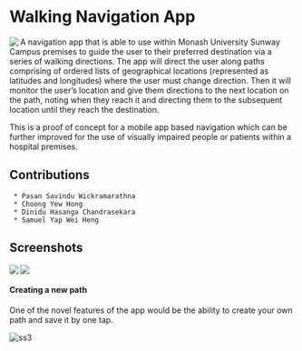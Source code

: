 # Walking Navigation App

[<img src="https://user-images.githubusercontent.com/75357109/145866810-8641a682-9b80-41f5-a282-700789a61538.png" align="left">](https://user-images.githubusercontent.com/75357109/145866810-8641a682-9b80-41f5-a282-700789a61538.png)

A navigation app that is able to use within Monash University Sunway Campus premises to guide the user to their preferred destination via a series of walking directions. The app will direct the user along paths comprising of ordered lists of geographical locations (represented as latitudes and longitudes) where the user must change direction. Then it will monitor the user’s location and give them directions to the next location on the path, noting when they reach it and directing them to the subsequent location until they reach the destination.

This is a proof of concept for a mobile app based navigation which can be further improved for the use of visually impaired people or patients within a hospital premises.

## Contributions
     * Pasan Savindu Wickramarathna
     * Choong Yew Hong
     * Dinidu Hasanga Chandrasekara
     * Samuel Yap Wei Heng


## Screenshots 

[<img src="https://user-images.githubusercontent.com/75357109/145865329-e1eacf43-47d5-4636-a4fb-37623ab637f4.png" align="left">](https://user-images.githubusercontent.com/75357109/145865329-e1eacf43-47d5-4636-a4fb-37623ab637f4.png)
[<img src="https://user-images.githubusercontent.com/75357109/145866038-3d2cc241-721f-4163-8915-d538333de205.png" align="center">](https://user-images.githubusercontent.com/75357109/145866038-3d2cc241-721f-4163-8915-d538333de205.png)

#### Creating a new path

One of the novel features of the app would be the ability to create your own path and save it by one tap. 

![ss3](https://user-images.githubusercontent.com/75357109/145863991-66610a10-77b4-45df-b229-c54912977fd3.jpg)
